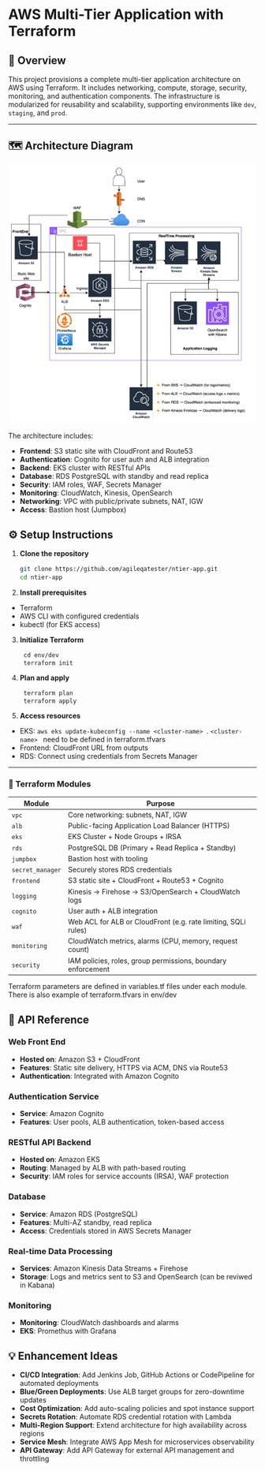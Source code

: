 # AWS Multi-Tier Application with Terraform

## 📖 Overview

This project provisions a complete multi-tier application architecture on AWS using Terraform. It includes networking, compute, storage, security, monitoring, and authentication components. The infrastructure is modularized for reusability and scalability, supporting environments like `dev`, `staging`, and `prod`.

---

## 🗺️ Architecture Diagram

<img src="aws.png" alt="AWS Architecture Diagram" width="800"/>


The architecture includes:

- **Frontend**: S3 static site with CloudFront and Route53
- **Authentication**: Cognito for user auth and ALB integration
- **Backend**: EKS cluster with RESTful APIs
- **Database**: RDS PostgreSQL with standby and read replica
- **Security**: IAM roles, WAF, Secrets Manager
- **Monitoring**: CloudWatch, Kinesis, OpenSearch
- **Networking**: VPC with public/private subnets, NAT, IGW
- **Access**: Bastion host (Jumpbox)

## ⚙️ Setup Instructions

1. **Clone the repository**
   ```bash
   git clone https://github.com/agileqatester/ntier-app.git
   cd ntier-app
   ```
2. **Install prerequisites**

 - Terraform
 - AWS CLI with configured credentials
 - kubectl (for EKS access)
   
3. **Initialize Terraform**
   ```
    cd env/dev
    terraform init
    ```
4. **Plan and apply**
   ```
    terraform plan
    terraform apply

    ```
5. **Access resources**   
 - EKS: ```aws eks update-kubeconfig --name <cluster-name> ```. ```<cluster-name> ``` need to be defined in terraform.tfvars
 - Frontend: CloudFront URL from outputs
 - RDS: Connect using credentials from Secrets Manager

---

### 🧱 Terraform Modules

| Module           | Purpose                                                                 |
|------------------|-------------------------------------------------------------------------|
| `vpc`            | Core networking: subnets, NAT, IGW                                      |
| `alb`            | Public-facing Application Load Balancer (HTTPS)                         |
| `eks`            | EKS Cluster + Node Groups + IRSA                                        |
| `rds`            | PostgreSQL DB (Primary + Read Replica + Standby)                        |
| `jumpbox`        | Bastion host with tooling                                               |
| `secret_manager` | Securely stores RDS credentials                                         |
| `frontend`       | S3 static site + CloudFront + Route53 + Cognito                         |
| `logging`        | Kinesis → Firehose → S3/OpenSearch + CloudWatch logs                    |
| `cognito`        | User auth + ALB integration                                             |
| `waf`            | Web ACL for ALB or CloudFront (e.g. rate limiting, SQLi rules)          |
| `monitoring`     | CloudWatch metrics, alarms (CPU, memory, request count)                 |
| `security`       | IAM policies, roles, group permissions, boundary enforcement            |

Terraform parameters are defined in variables.tf files under each module. There is also example of terraform.tfvars in env/dev

## 📡 API Reference

### Web Front End
- **Hosted on**: Amazon S3 + CloudFront
- **Features**: Static site delivery, HTTPS via ACM, DNS via Route53
- **Authentication**: Integrated with Amazon Cognito

### Authentication Service
- **Service**: Amazon Cognito
- **Features**: User pools, ALB authentication, token-based access

### RESTful API Backend
- **Hosted on**: Amazon EKS
- **Routing**: Managed by ALB with path-based routing
- **Security**: IAM roles for service accounts (IRSA), WAF protection

### Database
- **Service**: Amazon RDS (PostgreSQL)
- **Features**: Multi-AZ standby, read replica
- **Access**: Credentials stored in AWS Secrets Manager

### Real-time Data Processing
- **Services**: Amazon Kinesis Data Streams + Firehose
- **Storage**: Logs and metrics sent to S3 and OpenSearch (can be reviwed in Kabana)

### Monitoring
- **Monitoring**: CloudWatch dashboards and alarms
- **EKS**: Promethus with Grafana

## 💡 Enhancement Ideas

- **CI/CD Integration**: Add Jenkins Job, GitHub Actions or CodePipeline for automated deployments
- **Blue/Green Deployments**: Use ALB target groups for zero-downtime updates
- **Cost Optimization**: Add auto-scaling policies and spot instance support
- **Secrets Rotation**: Automate RDS credential rotation with Lambda
- **Multi-Region Support**: Extend architecture for high availability across regions
- **Service Mesh**: Integrate AWS App Mesh for microservices observability
- **API Gateway**: Add API Gateway for external API management and throttling

